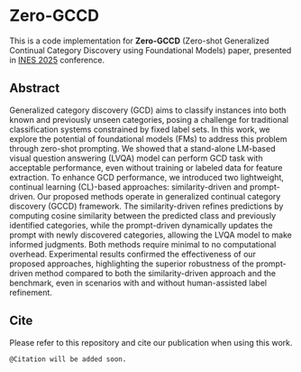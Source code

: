 # Zero-GCCD
This is a code implementation for **Zero-GCCD** (Zero-shot Generalized Continual Category Discovery using Foundational Models) paper, presented in [INES 2025](http://www.ines-conf.org/ines-conf/2025final.html) conference. <br>

## Abstract
Generalized category discovery (GCD) aims to classify instances into both known and previously unseen categories, posing a challenge for traditional classification systems constrained by fixed label sets. In this work, we explore the potential of foundational models (FMs) to address this problem through zero-shot prompting. We showed that a stand-alone LM-based visual question answering (LVQA) model can perform GCD task with acceptable performance, even without training or labeled data for feature extraction. To enhance GCD performance, we introduced two lightweight, continual learning (CL)-based approaches: similarity-driven and prompt-driven. Our proposed methods operate in generalized continual category discovery (GCCD) framework. The similarity-driven refines predictions by computing cosine similarity between the predicted class and previously identified categories, while the prompt-driven dynamically updates the prompt with newly discovered categories, allowing the LVQA model to make informed judgments. Both methods require minimal to no computational overhead. Experimental results confirmed the effectiveness of our proposed approaches, highlighting the superior robustness of the prompt-driven method compared to both the similarity-driven approach and the benchmark, even in scenarios with and without human-assisted label refinement. <br>

## Cite
Please refer to this repository and cite our publication when using this work. <br>
```
@Citation will be added soon.
```
